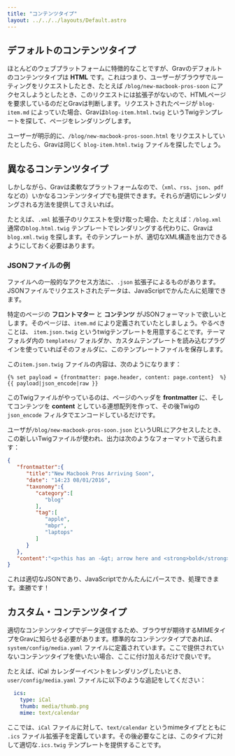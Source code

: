 ```yaml
---
title: "コンテンツタイプ"
layout: ../../../layouts/Default.astro
---
```


<h2 id="default-content-type">デフォルトのコンテンツタイプ</h2>

ほとんどのウェブプラットフォームに特徴的なことですが、Gravのデフォルトのコンテンツタイプは **HTML** です。これはつまり、ユーザーがブラウザでルーティングをリクエストしたとき、たとえば `/blog/new-macbook-pros-soon` にアクセスしようとしたとき、このリクエストには拡張子がないので、HTMLページを要求しているのだとGravは判断します。リクエストされたページが `blog-item.md` によっていた場合、Gravは`blog-item.html.twig` というTwigテンプレートを探して、ページをレンダリングします。

ユーザーが明示的に、`/blog/new-macbook-pros-soon.html` をリクエストしていたとしたら、Gravは同じく `blog-item.html.twig` ファイルを探したでしょう。

<h2 id="other-content-types">異なるコンテンツタイプ</h2>

しかしながら、Gravは柔軟なプラットフォームなので、（`xml`、`rss`、`json`、`pdf`などの）いかなるコンテンツタイプでも提供できます。それらが適切にレンダリングされる方法を提供してさえいれば。

たとえば、`.xml` 拡張子のリクエストを受け取った場合、たとえば：`/blog.xml` 通常の`blog.html.twig` テンプレートでレンダリングする代わりに、Gravは`blog.xml.twig` を探します。そのテンプレートが、適切なXML構造を出力できるようにしておく必要はあります。

<h3 id="example-with-json-files">JSONファイルの例</h3>

ファイルへの一般的なアクセス方法に、`.json` 拡張子によるものがあります。JSONファイルでリクエストされたデータは、JavaScriptでかんたんに処理できます。

特定のページの **フロントマター** と **コンテンツ** がJSONフォーマットで欲しいとします。そのページは、`item.md` により定義されていたとしましょう。やるべきことは、 `item.json.twig` というtwigテンプレートを用意することです。テーマフォルダ内の `templates/` フォルダか、カスタムテンプレートを読み込むプラグインを使っていればそのフォルダに、このテンプレートファイルを保存します。

この`item.json.twig` ファイルの内容は、次のようになります：

```twig
{% set payload = {frontmatter: page.header, content: page.content}  %}
{{ payload|json_encode|raw }}
```

このTwigファイルがやっているのは、ページのヘッダを **frontmatter** に、そしてコンテンツを **content** としている連想配列を作って、その後Twigの `json_encode` フィルタでエンコードしているだけです。

ユーザが`/blog/new-macbook-pros-soon.json` というURLにアクセスしたとき、この新しいTwigファイルが使われ、出力は次のようなフォーマットで送られます：

```json
{
   "frontmatter":{
      "title":"New Macbook Pros Arriving Soon",
      "date": "14:23 08/01/2016",
      "taxonomy":{
         "category":[
            "blog"
         ],
         "tag":[
            "apple",
            "mbpr",
            "laptops"
         ]
      }
   },
   "content":"<p>this has an -&gt; arrow here and <strong>bold</strong> here</p>\n<blockquote>\n<p>Lorem ipsum dolor sit amet, consectetur adipiscing elit. Donec ultricies tristique nulla et mattis. Phasellus id massa eget nisl congue blandit sit amet id ligula. Praesent et nulla eu augue tempus sagittis. Mauris faucibus nibh et nibh cursus in vestibulum sapien egestas. Curabitur ut lectus tortor. Sed ipsum eros, egestas ut eleifend non, elementum vitae eros.\n-- <cite> Ronald Wade</cite></p>\n</blockquote>\n<p>Mauris felis diam, pellentesque vel lacinia ac, dictum a nunc. Mauris mattis nunc sed mi sagittis et facilisis tortor volutpat. Etiam tincidunt urna mattis erat placerat placerat ac eu tellus.</p>\n<p>This is a new paragraph</p>\n<p>Lorem ipsum dolor sit amet, consectetur adipiscing elit. Donec ultricies tristique nulla et mattis.</p>"
}
```

これは適切なJSONであり、JavaScriptでかんたんにパースでき、処理できます。楽勝です！

<h2 id="custom-content-types">カスタム・コンテンツタイプ</h2>

適切なコンテンツタイプでデータ送信するため、ブラウザが期待するMIMEタイプをGravに知らせる必要があります。標準的なコンテンツタイプであれば、`system/config/media.yaml` ファイルに定義されています。ここで提供されていないコンテンツタイプを使いたい場合、ここに付け加えるだけで良いです。

たとえば、iCal カレンダーイベントをレンダリングしたいとき、`user/config/media.yaml` ファイルに以下のような追記をしてください：

```yaml
  ics:
    type: iCal
    thumb: media/thumb.png
    mime: text/calendar
```

ここでは、`iCal` ファイルに対して、`text/calendar` というmimeタイプとともに `.ics` ファイル拡張子を定義しています。その後必要なことは、このタイプに対して適切な`.ics.twig` テンプレートを提供することです。

